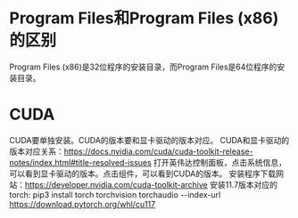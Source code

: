 # Program Files和Program Files (x86)的区别
Program Files (x86)是32位程序的安装目录，而Program Files是64位程序的安装目录。

# CUDA
CUDA要单独安装。CUDA的版本要和显卡驱动的版本对应。
CUDA和显卡驱动的版本对应关系：https://docs.nvidia.com/cuda/cuda-toolkit-release-notes/index.html#title-resolved-issues
打开英伟达控制面板，点击系统信息，可以看到显卡驱动的版本。点击组件，可以看到CUDA的版本。
安装程序下载网站：https://developer.nvidia.com/cuda-toolkit-archive
安装11.7版本对应的torch: pip3 install torch torchvision torchaudio --index-url https://download.pytorch.org/whl/cu117
